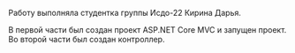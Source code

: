 Работу выполняла студентка группы Исдо-22 Кирина Дарья.


В первой части был создан проект ASP.NET Core MVC и запущен проект.
Во второй части был создан контроллер.
